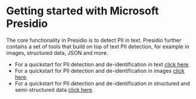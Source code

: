 # Getting started with Microsoft Presidio

The core functionality in Presidio is to detect PII in text. Presidio further contains a set of tools that build on top of text PII detection, for example in images, structured data, JSON and more.

- For a quickstart for PII detection and de-identification in text [click here](getting_started/getting_started_text.md).
- For a quickstart for PII detection and de-identification in images [click here](getting_started/getting_started_images.md).
- For a quickstart for PII detection and de-identification in structured and semi-structured data [click here](getting_started/getting_started_structured.md).

